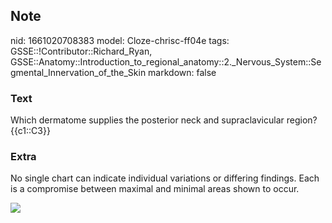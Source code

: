 ## Note
nid: 1661020708383
model: Cloze-chrisc-ff04e
tags: GSSE::!Contributor::Richard_Ryan, GSSE::Anatomy::Introduction_to_regional_anatomy::2._Nervous_System::Segmental_Innervation_of_the_Skin
markdown: false

### Text
<div class="toggle">
  Which dermatome supplies the posterior neck and supraclavicular
  region?
</div>
<div class="toggle">
  {{c1::C3}}
</div>

### Extra
<p id="dd65aa36-876d-440b-b94e-f878225039b7" class="">No single
chart can indicate individual variations or differing findings.
Each is a compromise between maximal and minimal areas shown to
occur.
<p id="0afc8b68-8e64-4e30-9be0-591f9366249d" class=""><img src= 
"Grant_1962_663.png">

